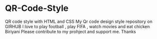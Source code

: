 # QR-Code-Style
QR code style with HTML and CSS
My Qr code design style repository on GIRHUB
I love to play football , play FIFA , watch movies and eat chicken Biriyani
Please contribute to my prohject and support me.
Thanks
